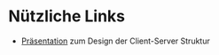 # Nützliche Links

- [Präsentation](https://docs.google.com/presentation/d/11TTZKYMk9H4i161xcQK5Wk9Ll--AWEs9fw_bx89BXd4/edit#slide=id.p) zum Design der Client-Server Struktur

